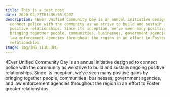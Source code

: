 ```yaml
---
title: This is a test post
date: 2020-08-27T03:36:55.923Z
description: 4Ever Unified Community Day is an annual initiative designed to
  connect police with the community as we strive to build and sustain ongoing
  positive relationships. Since its inception, we've seen many positive gains by
  bringing together people, communities, businesses, government agencies, and
  law enforcement agencies throughout the region in an effort to Foster greater
  relationships.
image: img/IMG_1130.JPG
---
```

<!--StartFragment-->

4Ever Unified Community Day is an annual initiative designed to connect police with the community as we strive to build and sustain ongoing positive relationships. Since its inception, we've seen many positive gains by bringing together people, communities, businesses, government agencies, and law enforcement agencies throughout the region in an effort to Foster greater relationships.

<!--EndFragment-->